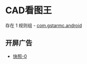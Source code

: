 # CAD看图王

存在 1 规则组 - [com.gstarmc.android](/src/apps/com.gstarmc.android.ts)

## 开屏广告

- [快照-0](https://gkd-kit.songe.li/import/12855855)
